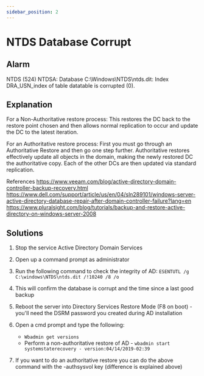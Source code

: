 ```yaml
---
sidebar_position: 2
---
```


# NTDS Database Corrupt

## Alarm

NTDS (524) NTDSA: Database C:\Windows\NTDS\ntds.dit: Index DRA_USN_index of table datatable is corrupted (0).

## Explanation

For a Non-Authoritative restore process: This restores the DC back to the restore point chosen and then allows normal replication to occur and update the DC to the latest iteration.

For an Authoritative restore process: First you must go through an Authoritative Restore and then go one step further. Authoritative restores effectively update all objects in the domain, making the newly restored DC the authoritative copy. Each of the other DCs are then updated via standard replication.

References
https://www.veeam.com/blog/active-directory-domain-controller-backup-recovery.html
https://www.dell.com/support/article/us/en/04/sln289101/windows-server-active-directory-database-repair-after-domain-controller-failure?lang=en
https://www.pluralsight.com/blog/tutorials/backup-and-restore-active-directory-on-windows-server-2008

## Solutions

1. Stop the service Active Directory Domain Services
2. Open up a command prompt as administrator
3. Run the following command to check the integrity of AD:
	`ESENTUTL /g C:\windows\NTDS\ntds.dit /!10240 /8 /o`
4. This will confirm the database is corrupt and the time since a last good backup
5. Reboot the server into Directory Services Restore Mode (F8 on boot) - you'll need the DSRM password you created during AD installation
6. Open a cmd prompt and type the following:
	- `Wbadmin get versions`
	- Perform a non-authoritative restore of AD - `wbadmin start systemstaterecovery - version:04/14/2019-02:39`

7. If you want to do an authoritative restore you can do the above command with the -authsysvol key (difference is explained above)